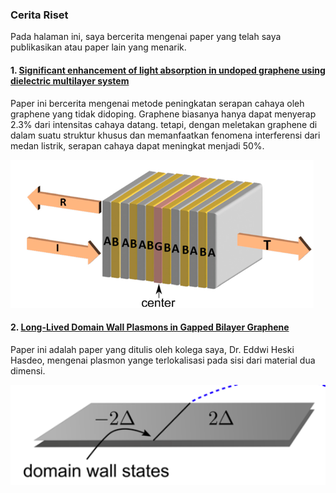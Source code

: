### Cerita Riset

Pada halaman ini, saya bercerita mengenai paper yang telah saya publikasikan atau paper lain yang menarik. 

#### 1. [Significant enhancement of light absorption in undoped graphene using dielectric multilayer system](https://ukhtary30.github.io/msukhtary-pages/significant.html) 

Paper ini bercerita mengenai metode peningkatan serapan cahaya oleh graphene yang tidak didoping. Graphene biasanya hanya dapat menyerap 2.3% dari intensitas cahaya datang. tetapi, dengan meletakan graphene di dalam suatu struktur khusus dan memanfaatkan fenomena interferensi dari medan listrik, serapan cahaya dapat meningkat menjadi 50%.

![graphene](mirror.png)

#### 2. [Long-Lived Domain Wall Plasmons in Gapped Bilayer Graphene](https://ukhtary30.github.io/msukhtary-pages/significant.html) 

Paper ini adalah paper yang ditulis oleh kolega saya, Dr. Eddwi Heski Hasdeo, mengenai plasmon yange terlokalisasi pada sisi dari material dua dimensi. 

![dws](dws.png)
